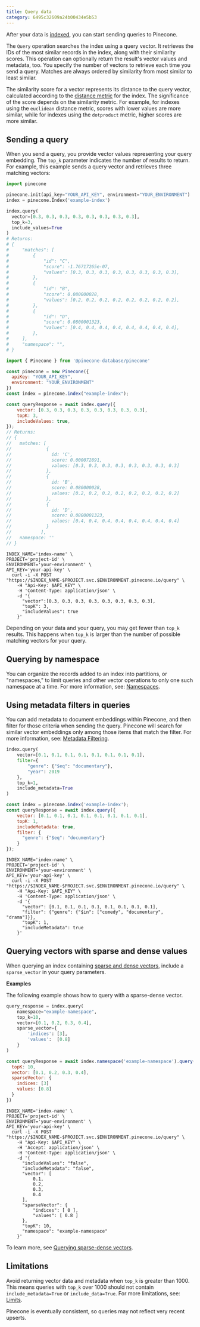 ```yaml
---
title: Query data
category: 6495c32609a24b00434e5b53
---
```


After your data is [indexed](insert-data), you can start sending queries to Pinecone.

The `Query` operation searches the index using a query vector. It retrieves the IDs of the most similar records in the index, along with their similarity scores. This operation can optionally return the result's vector values and metadata, too. You specify the number of vectors to retrieve each time you send a query. Matches are always ordered by similarity from most similar to least similar.

The similarity score for a vector represents its distance to the query vector, calculated according to the [distance metric](indexes#distance-metrics) for the index. The significance of the score depends on the similarity metric. For example, for indexes using the `euclidean` distance metric, scores with lower values are more similar, while for indexes using the `dotproduct` metric, higher scores are more similar.

## Sending a query

When you send a query, you provide vector values representing your query embedding. The `top_k` parameter indicates the number of results to return. For example, this example sends a query vector and retrieves three matching vectors:

```python
import pinecone

pinecone.init(api_key="YOUR_API_KEY", environment="YOUR_ENVIRONMENT")
index = pinecone.Index('example-index')

index.query(
  vector=[0.3, 0.3, 0.3, 0.3, 0.3, 0.3, 0.3, 0.3],
  top_k=3,
  include_values=True
)
# Returns:
# {
#     "matches": [
#         {
#             "id": "C",
#             "score": -1.76717265e-07,
#             "values": [0.3, 0.3, 0.3, 0.3, 0.3, 0.3, 0.3, 0.3],
#         },
#         {
#             "id": "B",
#             "score": 0.080000028,
#             "values": [0.2, 0.2, 0.2, 0.2, 0.2, 0.2, 0.2, 0.2],
#         },
#         {
#             "id": "D",
#             "score": 0.0800001323,
#             "values": [0.4, 0.4, 0.4, 0.4, 0.4, 0.4, 0.4, 0.4],
#         },
#     ],
#     "namespace": "",
# }
```
```js
import { Pinecone } from '@pinecone-database/pinecone'

const pinecone = new Pinecone({
  apiKey: "YOUR_API_KEY",
  environment: "YOUR_ENVIRONMENT"
})
const index = pinecone.index("example-index");

const queryResponse = await index.query({
    vector: [0.3, 0.3, 0.3, 0.3, 0.3, 0.3, 0.3, 0.3],
    topK: 3,
    includeValues: true,
});
// Returns:
// { 
//   matches: [
//             { 
//               id: 'C',
//               score: 0.000072891,
//               values: [0.3, 0.3, 0.3, 0.3, 0.3, 0.3, 0.3, 0.3]
//             },
//             {
//               id: 'B',
//               score: 0.080000028,
//               values: [0.2, 0.2, 0.2, 0.2, 0.2, 0.2, 0.2, 0.2]
//             },
//             {
//               id: 'D',
//               score: 0.0800001323,
//               values: [0.4, 0.4, 0.4, 0.4, 0.4, 0.4, 0.4, 0.4]
//             }
//           ],
//   namespace: ''
// }
```
```shell curl
INDEX_NAME='index-name' \
PROJECT='project-id' \
ENVIRONMENT='your-environment' \
API_KEY='your-api-key' \
  curl -i -X POST "https://$INDEX_NAME-$PROJECT.svc.$ENVIRONMENT.pinecone.io/query" \
    -H "Api-Key: $API_KEY" \
    -H 'Content-Type: application/json' \
    -d '{
      "vector":[0.3, 0.3, 0.3, 0.3, 0.3, 0.3, 0.3, 0.3],
      "topK": 3,
      "includeValues": true
    }'
```

Depending on your data and your query, you may get fewer than `top_k` results. This happens when `top_k` is larger than the number of possible matching vectors for your query.

## Querying by namespace

You can organize the records added to an index into partitions, or "namespaces," to limit queries and other vector operations to only one such namespace at a time. For more information, see: [Namespaces](namespaces).

## Using metadata filters in queries

You can add metadata to document embeddings within Pinecone, and then filter for those criteria when sending the query. Pinecone will search for similar vector embeddings only among those items that match the filter. For more information, see: [Metadata Filtering](metadata-filtering).

[//]: # "This sample code is a copy from metadata-filtering"

```python
index.query(
    vector=[0.1, 0.1, 0.1, 0.1, 0.1, 0.1, 0.1, 0.1],
    filter={
        "genre": {"$eq": "documentary"},
        "year": 2019
    },
    top_k=1,
    include_metadata=True
)
```
```js
const index = pinecone.index('example-index');
const queryResponse = await index.query({
    vector: [0.1, 0.1, 0.1, 0.1, 0.1, 0.1, 0.1, 0.1],
    topK: 1,
    includeMetadata: true,
    filter: {
      "genre": {"$eq": "documentary"}
    }
});
```
```shell curl
INDEX_NAME='index-name' \
PROJECT='project-id' \
ENVIRONMENT='your-environment' \
API_KEY='your-api-key' \
  curl -i -X POST "https://$INDEX_NAME-$PROJECT.svc.$ENVIRONMENT.pinecone.io/query" \
    -H "Api-Key: $API_KEY" \
    -H 'Content-Type: application/json' \
    -d '{
      "vector": [0.1, 0.1, 0.1, 0.1, 0.1, 0.1, 0.1, 0.1],
      "filter": {"genre": {"$in": ["comedy", "documentary", "drama"]}},
      "topK": 1,
      "includeMetadata": true
    }'
```
## Querying vectors with sparse and dense values

When querying an index containing [sparse and dense vectors](hybrid-search), include a `sparse_vector` in your query parameters.

**Examples**

The following example shows how to query with a sparse-dense vector.

```python
query_response = index.query(
    namespace="example-namespace",
    top_k=10,
    vector=[0.1, 0.2, 0.3, 0.4],
    sparse_vector={
        'indices': [3],
        'values':  [0.8]
    }
)
```
```js
const queryResponse = await index.namespace('example-namespace').query({
  topK: 10,
  vector: [0.1, 0.2, 0.3, 0.4],
  sparseVector: {
    indices: [3]
    values: [0.8]
  }
})
```
```shell curl
INDEX_NAME='index-name' \
PROJECT='project-id' \
ENVIRONMENT='your-environment' \
API_KEY='your-api-key' \
  curl -i -X POST "https://$INDEX_NAME-$PROJECT.svc.$ENVIRONMENT.pinecone.io/query" \
    -H "Api-Key: $API_KEY" \
    -H 'Accept: application/json' \
    -H 'Content-Type: application/json' \
    -d '{
      "includeValues": "false",
      "includeMetadata": "false",
      "vector": [
          0.1,
          0.2,
          0.3,
          0.4
      ],
      "sparseVector": {
          "indices": [ 0 ],
          "values": [ 0.8 ]
      },
      "topK": 10,
      "namespace": "example-namespace"
    }'
``` 

To learn more, see [Querying sparse-dense vectors](query-sparse-dense-vectors).

## Limitations

Avoid returning vector data and metadata when `top_k` is greater than 1000. This means queries with `top_k` over 1000 should not contain `include_metadata=True` or `include_data=True`. For more limitations, see: [Limits](limits).

Pinecone is eventually consistent, so queries may not reflect very recent upserts.
